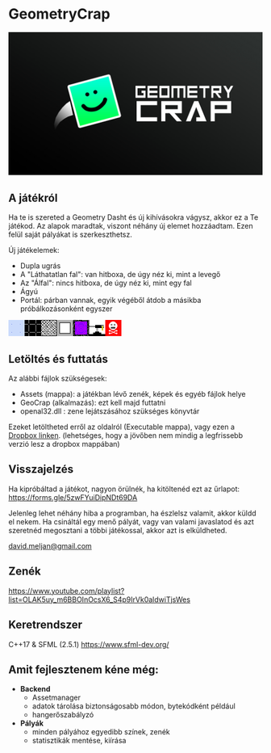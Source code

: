 # GeometryCrap

![Wallpaper](wp.jpg)

## A játékról
Ha te is szereted a Geometry Dasht és új kihívásokra vágysz, akkor ez a Te játékod. Az alapok maradtak, viszont néhány új elemet hozzáadtam. Ezen felül saját pályákat is szerkeszthetsz.

Új játékelemek:
- Dupla ugrás
- A "Láthatatlan fal": van hitboxa, de úgy néz ki, mint a levegő
- Az "Álfal": nincs hitboxa, de úgy néz ki, mint egy fal
- Ágyú
- Portál: párban vannak, egyik végéből átdob a másikba próbálkozásonként egyszer

 ![Tiles](Executable/Assets/edittiles.png)

## Letöltés és futtatás
Az alábbi fájlok szükségesek:
- Assets (mappa): a játékban lévő zenék, képek és egyéb fájlok helye
- GeoCrap (alkalmazás): ezt kell majd futtatni
- openal32.dll : zene lejátszásához szükséges könyvtár

Ezeket letöltheted erről az oldalról (Executable mappa), vagy ezen a [Dropbox linken](https://www.dropbox.com/sh/k5bud2vt4z06jay/AAC56qix2ZODmiCfQTppPQkKa?dl=0).
(lehetséges, hogy a jövőben nem mindig a legfrissebb verzió lesz a dropbox mappában)

## Visszajelzés
Ha kipróbáltad a játékot, nagyon örülnék, ha kitöltenéd ezt az űrlapot: https://forms.gle/5zwFYuiDipNDt69DA

Jelenleg lehet néhány hiba a programban, ha észlelsz valamit, akkor küldd el nekem.
Ha csináltál egy menő pályát, vagy van valami javaslatod és azt szeretnéd megosztani a többi játékossal, akkor azt is elküldheted.

david.meljan@gmail.com

## Zenék
https://www.youtube.com/playlist?list=OLAK5uy_m6BBOInOcsX6_S4p9IrVk0aldwiTjsWes

## Keretrendszer
C++17 & SFML (2.5.1)
https://www.sfml-dev.org/

## Amit fejlesztenem kéne még:
- **Backend**
   - Assetmanager
   - adatok tárolása biztonságosabb módon, bytekódként például
   - hangerőszabályzó
- **Pályák**
   - minden pályához egyedibb színek, zenék
   - statisztikák mentése, kiírása

